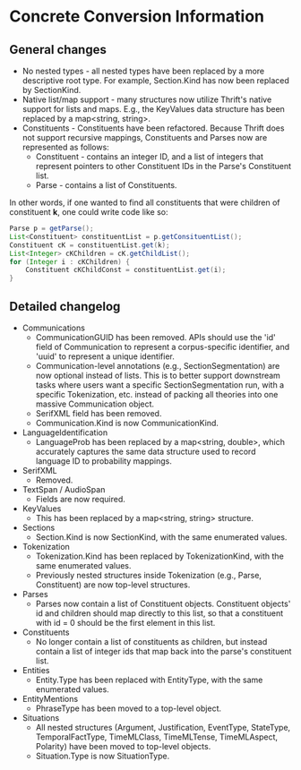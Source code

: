 # Concrete Conversion Information #

## General changes ##

* No nested types - all nested types have been replaced by a more descriptive root type. For example, Section.Kind has now been replaced by SectionKind.
* Native list/map support - many structures now utilize Thrift's native support for lists and maps. E.g., the KeyValues data structure has been replaced by a map<string, string>.
* Constituents - Constituents have been refactored. Because Thrift does not support recursive mappings, Constituents and Parses now are represented as follows:
  * Constituent - contains an integer ID, and a list of integers that represent pointers to other Constituent IDs in the Parse's Constituent list.
  * Parse - contains a list of Constituents.

In other words, if one wanted to find all constituents that were children of constituent __k__, one could write code like so:

```java
Parse p = getParse();
List<Constituent> constituentList = p.getConsituentList();
Constituent cK = constituentList.get(k);
List<Integer> cKChildren = cK.getChildList();
for (Integer i : cKChildren) {
    Constituent cKChildConst = constituentList.get(i);
}
```

## Detailed changelog ##
* Communications
  * CommunicationGUID has been removed. APIs should use the 'id' field of Communication to represent a corpus-specific identifier, and 'uuid' to represent a unique identifier.
  * Communication-level annotations (e.g., SectionSegmentation) are now optional instead of lists. This is to better support downstream tasks where users want a specific SectionSegmentation run, with a specific Tokenization, etc. instead of packing all theories into one massive Communication object.
  * SerifXML field has been removed.
  * Communication.Kind is now CommunicationKind.
* LanguageIdentification
  * LanguageProb has been replaced by a map<string, double>, which accurately captures the same data structure used to record language ID to probability mappings.
* SerifXML
  * Removed.
* TextSpan / AudioSpan
  * Fields are now required.
* KeyValues
  * This has been replaced by a map<string, string> structure.
* Sections
  * Section.Kind is now SectionKind, with the same enumerated values.
* Tokenization
  * Tokenization.Kind has been replaced by TokenizationKind, with the same enumerated values.
  * Previously nested structures inside Tokenization (e.g., Parse, Constituent) are now top-level structures.
* Parses
  * Parses now contain a list of Constituent objects. Constituent objects' id and children should map directly to this list, so that a constituent with id = 0 should be the first element in this list.
* Constituents
  * No longer contain a list of constituents as children, but instead contain a list of integer ids that map back into the parse's constituent list.
* Entities
  * Entity.Type has been replaced with EntityType, with the same enumerated values.
* EntityMentions
  * PhraseType has been moved to a top-level object.
* Situations
  * All nested structures (Argument, Justification, EventType, StateType, TemporalFactType, TimeMLClass, TimeMLTense, TimeMLAspect, Polarity) have been moved to top-level objects.
  * Situation.Type is now SituationType.
